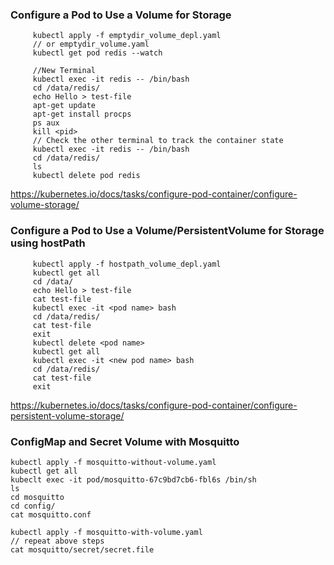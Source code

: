 ### Configure a Pod to Use a Volume for Storage


         kubectl apply -f emptydir_volume_depl.yaml
         // or emptydir_volume.yaml   
         kubectl get pod redis --watch
         
         //New Terminal
         kubectl exec -it redis -- /bin/bash  
         cd /data/redis/
         echo Hello > test-file
         apt-get update
         apt-get install procps
         ps aux 
         kill <pid> 
         // Check the other terminal to track the container state
         kubectl exec -it redis -- /bin/bash
         cd /data/redis/
         ls
         kubectl delete pod redis
         
 https://kubernetes.io/docs/tasks/configure-pod-container/configure-volume-storage/  
         
### Configure a Pod to Use a Volume/PersistentVolume for Storage using hostPath

         kubectl apply -f hostpath_volume_depl.yaml
         kubectl get all
         cd /data/
         echo Hello > test-file
         cat test-file
         kubectl exec -it <pod name> bash
         cd /data/redis/
         cat test-file
         exit
         kubectl delete <pod name>
         kubectl get all
         kubectl exec -it <new pod name> bash
         cd /data/redis/
         cat test-file
         exit

https://kubernetes.io/docs/tasks/configure-pod-container/configure-persistent-volume-storage/

### ConfigMap and Secret Volume with Mosquitto

    kubectl apply -f mosquitto-without-volume.yaml  
    kubectl get all  
    kubeclt exec -it pod/mosquitto-67c9bd7cb6-fbl6s /bin/sh  
    ls  
    cd mosquitto  
    cd config/  
    cat mosquitto.conf
    
    kubectl apply -f mosquitto-with-volume.yaml
    // repeat above steps
    cat mosquitto/secret/secret.file
    
